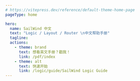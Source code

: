 ```yaml
---
# https://vitepress.dev/reference/default-theme-home-page
pageType: home

hero:
  name: SailWind 中文
  text: "Logic / Layout / Router \n中文帮助手册"
  tagline:
  actions:
    - theme: brand
      text: 想看英文手册？戳我！
      link: /pdf/index
    - theme: alt
      text: 快速开始
      link: /logic/guide/SailWind Logic Guide
---
```

